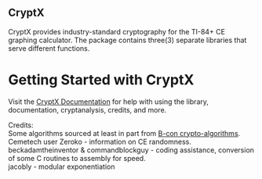 ## CryptX

CryptX provides industry-standard cryptography for the TI-84+ CE graphing calculator.
The package contains three(3) separate libraries that serve different functions. 

# Getting Started with CryptX

Visit the [CryptX Documentation](https://acagliano.github.io/cryptx/index.html) for help with using 
the library, documentation, cryptanalysis, credits, and more.


Credits:  
Some algorithms sourced at least in part from [B-con crypto-algorithms](https://github.com/B-Con/crypto-algorithms).  
Cemetech user Zeroko - information on CE randomness.  
beckadamtheinventor & commandblockguy - coding assistance, conversion of some C routines to assembly for speed.  
jacobly - modular exponentiation
